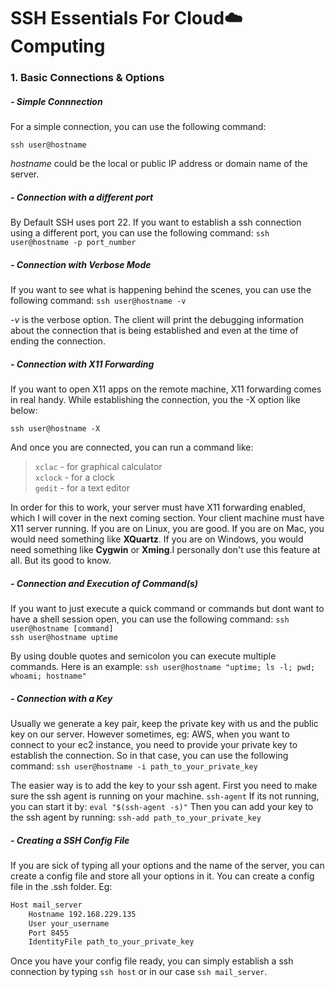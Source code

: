 # SSH Essentials For Cloud:cloud:Computing 

### 1. Basic Connections & Options

##### - Simple Connnection
For a simple connection, you can use the following command:

` ssh user@hostname `

*hostname* could be the local or public IP address or domain name of the server.

##### - Connection with a different port
By Default SSH uses port 22. If you want to establish a ssh connection using a different port, you can use the following command:
` ssh user@hostname -p port_number `

##### - Connection with Verbose Mode
If you want to see what is happening behind the scenes, you can use the following command:
` ssh user@hostname -v `

*-v* is the verbose option.
The client will print the debugging information about the connection that is being established and even at the time of ending the connection.

##### - Connection with X11 Forwarding 
If you want to open X11 apps on the remote machine, X11 forwarding comes in real handy. 
While establishing the connection, you the -X option like below:

` ssh user@hostname -X `

And once you are connected, you can run a command like:

>`xclac` - for  graphical calculator
><br>
>`xclock` - for a clock
><br>
>`gedit` - for a text editor

In order for this to work, your server must have X11 forwarding enabled, which I will cover in the next coming section. Your client machine must have X11 server running. If you are on Linux, you are good. If you are on Mac, you would need something like **XQuartz**. If you are on Windows, you would need something like **Cygwin** or **Xming**.I personally don't use this feature at all. But its good to know.

##### - Connection and Execution of Command(s)
If you want to just execute a quick command or commands but dont want to have a shell session open, you can use the following command:
`ssh user@hostname [command]`
<br>
`ssh user@hostname uptime`

By using double quotes and semicolon you can execute multiple commands. Here is an example:
`ssh user@hostname "uptime; ls -l; pwd; whoami; hostname"`

##### - Connection with a Key  
Usually we generate a key pair, keep the private key with us and the public key on our server. However sometimes, eg: AWS, when you want to connect to your ec2 instance, you need to provide your private key to establish the connection.
So in that case, you can use the following command:
` ssh user@hostname -i path_to_your_private_key `
 
 The easier way is to add the key to your ssh agent.
 First you need to make sure the ssh agent is running on your machine.
`ssh-agent`
If its not running, you can start it by: `eval "$(ssh-agent -s)"`
Then you can add your key to the ssh agent by running: 
`ssh-add path_to_your_private_key`

##### - Creating a SSH Config File
If you are sick of typing all your options and the name of the server, you can create a config file and store all your options in it.
You can create a config file in the .ssh folder.
Eg:
```bash
Host mail_server
    Hostname 192.168.229.135
    User your_username
    Port 8455
    IdentityFile path_to_your_private_key
```
Once you have your config file ready, you can simply establish a ssh connection by typing `ssh host` or in our case `ssh mail_server`.

